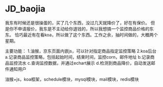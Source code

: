 # JD_baojia
我东有时候还是很操蛋的，买了几个东西，没过几天就降价了，好在有保价。
但是你不申请报价，我东是不主动给你退钱的，所以我想搞一个监控商品价格的东东。
恰巧最近有在看koa，所以做了这个东西。工作之余，抽时间做的，大概两个星期。

主要功能：
1.油猴，京东页面内嵌js，可以针对指定商品指定监控策略
2.koa后台
  a.记录商品监控策略，包括起始时间，结束时间，监控corn，邮件地址
  b.记录商品监控流水
  c.查询监控数据，并通过echart展示
  d.检测到商品降价，自动发送邮件通知用户

油猴+js，koa框架，schedule模块，mysql模块，mail模块，redis模块
